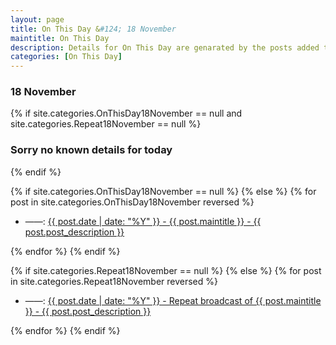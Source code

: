 ```yaml
---
layout: page
title: On This Day &#124; 18 November
maintitle: On This Day
description: Details for On This Day are genarated by the posts added to the website so the content is subject to changes/updates over time.
categories: [On This Day]
---
```


<h3>18 November</h3>

{% if site.categories.OnThisDay18November == null and site.categories.Repeat18November == null %}
  <h3>Sorry no known details for today</h3>
{% endif %}

{% if site.categories.OnThisDay18November == null %}
{% else %}
{% for post in site.categories.OnThisDay18November reversed %}
<ul>
<li> ——: <a href="{{ post.url }}">{{ post.date | date: "%Y" }} - {{ post.maintitle }} - {{ post.post_description }}</a></li>
</ul>
{% endfor %}
{% endif %}

{% if site.categories.Repeat18November == null %}
{% else %}
{% for post in site.categories.Repeat18November reversed %}
<ul>
<li> ——: <a href="{{ post.url }}">{{ post.date | date: "%Y" }} - Repeat broadcast of {{ post.maintitle }} - {{ post.post_description }}</a></li>
</ul>
{% endfor %}
{% endif %}

